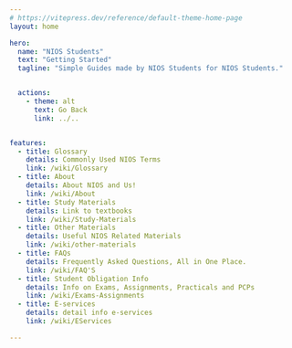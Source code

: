 ```yaml
---
# https://vitepress.dev/reference/default-theme-home-page
layout: home

hero:
  name: "NIOS Students"
  text: "Getting Started"
  tagline: "Simple Guides made by NIOS Students for NIOS Students."


  actions:
    - theme: alt
      text: Go Back
      link: ../..


features:
  - title: Glossary
    details: Commonly Used NIOS Terms
    link: /wiki/Glossary
  - title: About
    details: About NIOS and Us!
    link: /wiki/About
  - title: Study Materials
    details: Link to textbooks
    link: /wiki/Study-Materials
  - title: Other Materials
    details: Useful NIOS Related Materials
    link: /wiki/other-materials
  - title: FAQs
    details: Frequently Asked Questions, All in One Place.
    link: /wiki/FAQ'S
  - title: Student Obligation Info
    details: Info on Exams, Assignments, Practicals and PCPs
    link: /wiki/Exams-Assignments
  - title: E-services
    details: detail info e-services
    link: /wiki/EServices

---
```

